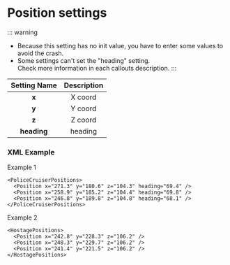 # Position settings

::: warning

- Because this setting has no init value, you have to enter some values to avoid the crash.
- Some settings can't set the \"heading\" setting.<br/>
  Check more information in each callouts description.
  :::

| Setting Name | Description |
| :----------: | :---------: |
|     **x**    |   X coord   |
|     **y**    |   Y coord   |
|     **z**    |   Z coord   |
|  **heading** |   heading   |

### XML Example

Example 1

```xml:line-numbers
<PoliceCruiserPositions>
  <Position x="271.3" y="180.6" z="104.3" heading="69.4" />
  <Position x="258.9" y="185.2" z="104.4" heading="69.8" />
  <Position x="246.8" y="189.8" z="104.8" heading="68.1" />
</PoliceCruiserPositions>
```

Example 2

```xml:line-numbers
<HostagePositions>
  <Position x="242.8" y="228.3" z="106.2" />
  <Position x="248.3" y="229.7" z="106.2" />
  <Position x="241.4" y="221.5" z="106.2" />
</HostagePositions>
```
